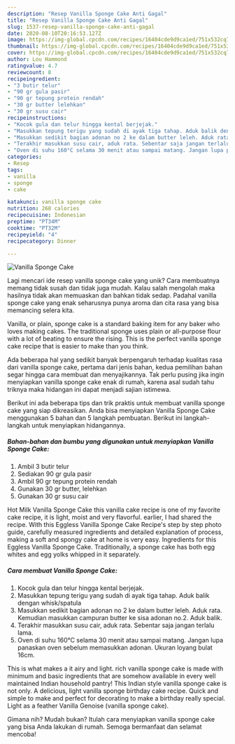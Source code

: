 ```yaml
---
description: "Resep Vanilla Sponge Cake Anti Gagal"
title: "Resep Vanilla Sponge Cake Anti Gagal"
slug: 1537-resep-vanilla-sponge-cake-anti-gagal
date: 2020-08-10T20:16:53.127Z
image: https://img-global.cpcdn.com/recipes/16404cde9d9ca1ed/751x532cq70/vanilla-sponge-cake-foto-resep-utama.jpg
thumbnail: https://img-global.cpcdn.com/recipes/16404cde9d9ca1ed/751x532cq70/vanilla-sponge-cake-foto-resep-utama.jpg
cover: https://img-global.cpcdn.com/recipes/16404cde9d9ca1ed/751x532cq70/vanilla-sponge-cake-foto-resep-utama.jpg
author: Lou Hammond
ratingvalue: 4.7
reviewcount: 8
recipeingredient:
- "3 butir telur"
- "90 gr gula pasir"
- "90 gr tepung protein rendah"
- "30 gr butter lelehkan"
- "30 gr susu cair"
recipeinstructions:
- "Kocok gula dan telur hingga kental berjejak."
- "Masukkan tepung terigu yang sudah di ayak tiga tahap. Aduk balik dengan whisk/spatula"
- "Masukkan sedikit bagian adonan no 2 ke dalam butter leleh. Aduk rata. Kemudian masukkan campuran butter ke sisa adonan no.2. Aduk balik."
- "Terakhir masukkan susu cair, aduk rata. Sebentar saja jangan terlalu lama."
- "Oven di suhu 160°C selama 30 menit atau sampai matang. Jangan lupa panaskan oven sebelum memasukkan adonan. Ukuran loyang bulat 16cm."
categories:
- Resep
tags:
- vanilla
- sponge
- cake

katakunci: vanilla sponge cake 
nutrition: 268 calories
recipecuisine: Indonesian
preptime: "PT34M"
cooktime: "PT32M"
recipeyield: "4"
recipecategory: Dinner

---
```



![Vanilla Sponge Cake](https://img-global.cpcdn.com/recipes/16404cde9d9ca1ed/751x532cq70/vanilla-sponge-cake-foto-resep-utama.jpg)

Lagi mencari ide resep vanilla sponge cake yang unik? Cara membuatnya memang tidak susah dan tidak juga mudah. Kalau salah mengolah maka hasilnya tidak akan memuaskan dan bahkan tidak sedap. Padahal vanilla sponge cake yang enak seharusnya punya aroma dan cita rasa yang bisa memancing selera kita.

Vanilla, or plain, sponge cake is a standard baking item for any baker who loves making cakes. The traditional sponge uses plain or all-purpose flour with a lot of beating to ensure the rising. This is the perfect vanilla sponge cake recipe that is easier to make than you think.

Ada beberapa hal yang sedikit banyak berpengaruh terhadap kualitas rasa dari vanilla sponge cake, pertama dari jenis bahan, kedua pemilihan bahan segar hingga cara membuat dan menyajikannya. Tak perlu pusing jika ingin menyiapkan vanilla sponge cake enak di rumah, karena asal sudah tahu triknya maka hidangan ini dapat menjadi sajian istimewa.


Berikut ini ada beberapa tips dan trik praktis untuk membuat vanilla sponge cake yang siap dikreasikan. Anda bisa menyiapkan Vanilla Sponge Cake menggunakan 5 bahan dan 5 langkah pembuatan. Berikut ini langkah-langkah untuk menyiapkan hidangannya.

<!--inarticleads1-->

##### Bahan-bahan dan bumbu yang digunakan untuk menyiapkan Vanilla Sponge Cake:

1. Ambil 3 butir telur
1. Sediakan 90 gr gula pasir
1. Ambil 90 gr tepung protein rendah
1. Gunakan 30 gr butter, lelehkan
1. Gunakan 30 gr susu cair


Hot Milk Vanilla Sponge Cake this vanilla cake recipe is one of my favorite cake recipe, it is light, moist and very flavorful. earlier, I had shared the recipe. With this Eggless Vanilla Sponge Cake Recipe&#39;s step by step photo guide, carefully measured ingredients and detailed explanation of process, making a soft and spongy cake at home is very easy. Ingredients for this Eggless Vanilla Sponge Cake. Traditionally, a sponge cake has both egg whites and egg yolks whipped in it separately. 

<!--inarticleads2-->

##### Cara membuat Vanilla Sponge Cake:

1. Kocok gula dan telur hingga kental berjejak.
1. Masukkan tepung terigu yang sudah di ayak tiga tahap. Aduk balik dengan whisk/spatula
1. Masukkan sedikit bagian adonan no 2 ke dalam butter leleh. Aduk rata. Kemudian masukkan campuran butter ke sisa adonan no.2. Aduk balik.
1. Terakhir masukkan susu cair, aduk rata. Sebentar saja jangan terlalu lama.
1. Oven di suhu 160°C selama 30 menit atau sampai matang. Jangan lupa panaskan oven sebelum memasukkan adonan. Ukuran loyang bulat 16cm.


This is what makes a it airy and light. rich vanilla sponge cake is made with minimum and basic ingredients that are somehow available in every well maintained Indian household pantry! This Indian style vanilla sponge cake is not only. A delicious, light vanilla sponge birthday cake recipe. Quick and simple to make and perfect for decorating to make a birthday really special. Light as a feather Vanilla Genoise (vanilla sponge cake). 

Gimana nih? Mudah bukan? Itulah cara menyiapkan vanilla sponge cake yang bisa Anda lakukan di rumah. Semoga bermanfaat dan selamat mencoba!
